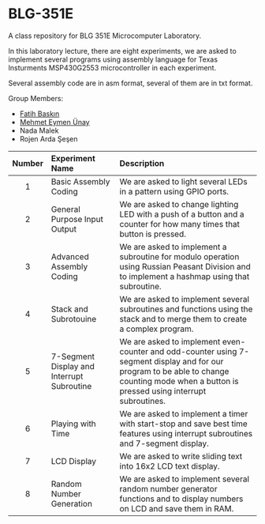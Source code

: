# BLG-351E
A class repository for BLG 351E Microcomputer Laboratory.

In this laboratory lecture, there are eight experiments, we are asked to implement several programs using assembly language for Texas Insturments MSP430G2553 microcontroller in each experiment.

Several assembly code are in asm format, several of them are in txt format.

Group Members:
- [Fatih Baskın](https://github.com/fthbaskin)
- [Mehmet Eymen Ünay](https://github.com/Eymay)
- Nada Malek
- Rojen Arda Şeşen

| Number | Experiment Name | Description |
| :----: | :-------------- | :---------- |
| 1 | Basic Assembly Coding                      | We are asked to light several LEDs in a pattern using GPIO ports. |
| 2 | General Purpose Input Output               | We are asked to change lighting LED with a push of a button and a counter for how many times that button is pressed. |
| 3 | Advanced Assembly Coding                   | We are asked to implement a subroutine for modulo operation using Russian Peasant Division and to implement a hashmap using that subroutine. |
| 4 | Stack and Subrotouine                      | We are asked to implement several subroutines and functions using the stack and to merge them to create a complex program. |
| 5 | 7-Segment Display and Interrupt Subroutine | We are asked to implement even-counter and odd-counter using 7-segment display and for our program to be able to change counting mode when a button is pressed using interrupt subroutines. |
| 6 | Playing with Time                          | We are asked to implement a timer with start-stop and save best time features using interrupt subroutines and 7-segment display. |
| 7 | LCD Display                                | We are asked to write sliding text into 16x2 LCD text display. |
| 8 | Random Number Generation                   | We are asked to implement several random number generator functions and to display numbers on LCD and save them in RAM. |
